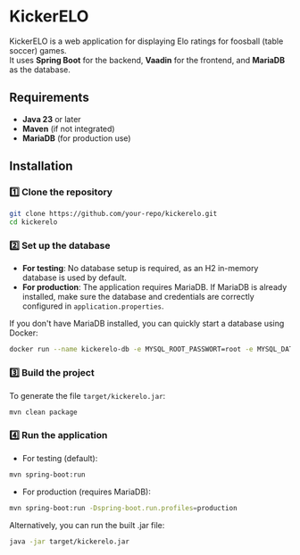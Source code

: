 # KickerELO

KickerELO is a web application for displaying Elo ratings for foosball (table soccer) games.  
It uses **Spring Boot** for the backend, **Vaadin** for the frontend, and **MariaDB** as the database.

## Requirements

- **Java 23** or later
- **Maven** (if not integrated)
- **MariaDB** (for production use)

## Installation

### 1️⃣  Clone the repository
```sh
git clone https://github.com/your-repo/kickerelo.git
cd kickerelo
```

### 2️⃣  Set up the database

- **For testing**: No database setup is required, as an H2 in-memory database is used by default.
- **For production**: The application requires MariaDB. If MariaDB is already installed, make sure the database and
credentials are correctly configured in `application.properties`.

If you don't have MariaDB installed, you can quickly start a database using Docker:

```sh
docker run --name kickerelo-db -e MYSQL_ROOT_PASSWORT=root -e MYSQL_DATABASE=kickerelo -p 3306:3306 -d mariadb:latest
```

### 3️⃣  Build the project

To generate the file `target/kickerelo.jar`:

```sh
mvn clean package
```

### 4️⃣  Run the application

- For testing (default):

```sh
mvn spring-boot:run
```

- For production (requires MariaDB):

```sh
mvn spring-boot:run -Dspring-boot.run.profiles=production
```

Alternatively, you can run the built .jar file:

```sh
java -jar target/kickerelo.jar
```
